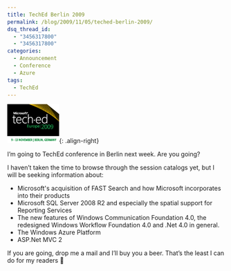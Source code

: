 ```yaml
---
title: TechEd Berlin 2009
permalink: /blog/2009/11/05/teched-berlin-2009/
dsq_thread_id:
  - "3456317800"
  - "3456317800"
categories:
  - Announcement
  - Conference
  - Azure
tags:
  - TechEd
---
```

![TechEd Berlin 2009](/wp-content/uploads/TechEd_Berlin2009.gif){: .align-right}

I’m going to TechEd conference in Berlin next week. Are you going?

I haven’t taken the time to browse through the session catalogs yet, but I will be seeking information about:

* Microsoft's acquisition of FAST Search and how Microsoft incorporates into their products
* Microsoft SQL Server 2008 R2 and especially the spatial support for Reporting Services
* The new features of Windows Communication Foundation 4.0, the redesigned Windows Workflow Foundation 4.0 and .Net 4.0 in general.
* The Windows Azure Platform
* ASP.Net MVC 2

If you are going, drop me a mail and I’ll buy you a beer. That’s the least I can do for my readers 🙂
